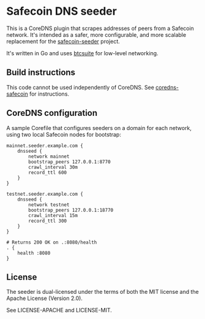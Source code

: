 # Safecoin DNS seeder

This is a CoreDNS plugin that scrapes addresses of peers from a Safecoin network. It's intended as a safer, more configurable, and more scalable replacement for the [safecoin-seeder](https://github.com/safecoin/safecoin-seeder) project.

It's written in Go and uses [btcsuite](https://github.com/btcsuite) for low-level networking.

## Build instructions

This code cannot be used independently of CoreDNS. See [coredns-safecoin](https://github.com/oleksandrblack/coredns-safecoin) for instructions.

## CoreDNS configuration

A sample Corefile that configures seeders on a domain for each network, using two local Safecoin nodes for bootstrap:

```
mainnet.seeder.example.com {
    dnsseed {
        network mainnet
        bootstrap_peers 127.0.0.1:8770
        crawl_interval 30m
        record_ttl 600
    }
}

testnet.seeder.example.com {
    dnsseed {
        network testnet
        bootstrap_peers 127.0.0.1:18770
        crawl_interval 15m
        record_ttl 300
    }
}

# Returns 200 OK on .:8080/health
. {
    health :8080
}
```

## License

The seeder is dual-licensed under the terms of both the MIT license and the Apache License (Version 2.0).

See LICENSE-APACHE and LICENSE-MIT.
